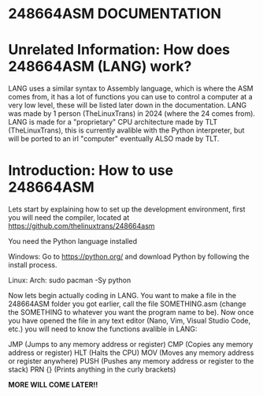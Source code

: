 #															  248664ASM DOCUMENTATION


# Unrelated Information: How does 248664ASM (LANG) work?

LANG uses a similar syntax to Assembly language, which is where the ASM comes from, it has a lot of functions you can use to control a computer at a very low level, these will be listed later down in the documentation.
LANG was made by 1 person (TheLinuxTrans) in 2024 (where the 24 comes from).
LANG is made for a "proprietary" CPU architecture made by TLT (TheLinuxTrans), this is currently avalible with the Python interpreter, but will be ported to an irl "computer" eventually ALSO made by TLT.








# Introduction: How to use 248664ASM

Lets start by explaining how to set up the development environment, first you will need the compiler, located at https://github.com/thelinuxtrans/248664asm

You need the Python language installed

Windows: Go to https://python.org/ and download Python by following the install process.

Linux:
	Arch: sudo pacman -Sy python



Now lets begin actually coding in LANG. You want to make a file in the 248664ASM folder you got earlier, call the file SOMETHING.asm (change the SOMETHING to whatever you want the program name to be).
Now once you have opened the file in any text editor (Nano, Vim, Visual Studio Code, etc.) you will need to know the functions avalible in LANG:

JMP				(Jumps to any memory address or register)
CMP				(Copies any memory address or register)
HLT				(Halts the CPU)
MOV				(Moves any memory address or register anywhere)
PUSH				(Pushes any memory address or register to the stack)
PRN {}				(Prints anything in the curly brackets)

**MORE WILL COME LATER!!**
